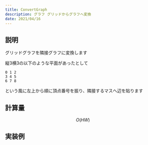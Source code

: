 ```yaml
---
title: ConvertGraph
description: グラフ グリッドからグラフへ変換
date: 2021/04/16
---
```


## 説明
グリッドグラフを隣接グラフに変換します  

縦3横3の以下のような平面があったとして
```
0 1 2
3 4 5
6 7 8
```
という風に左上から順に頂点番号を振り、隣接するマスへ辺を貼ります

## 計算量
$$
O(HW)
$$

## 実装例

```cpp import=/assets/Library/graph/convertgraph.cpp
```
